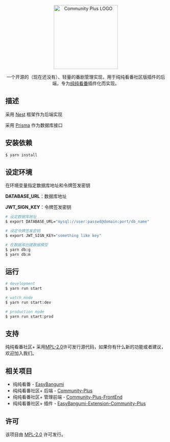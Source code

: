 <p align="center">
  <a href="https://github.com/easybangumiorg/Community-Plus" target="blank"><img src="https://easybangumi.org/icons/FAVICON-RAW.png" width="200" alt="Community Plus LOGO" /></a>
</p>

<p align="center">一个开源的（现在还没有）、轻量的番剧管理实现，用于纯纯看番社区版插件的后端，专为<a href="https://github.com/easybangumiorg/EasyBangumi" target="blank">纯纯看番</a>插件化而实现。</p>

## 描述

采用 [Nest](https://nestjs.com/) 框架作为后端实现

采用 [Prisma](https://www.prisma.io/) 作为数据库接口

## 安装依赖

```bash
$ yarn install
```

## 设定环境

在环境变量指定数据库地址和令牌签发密钥

**DATABASE_URL**：数据库地址

**JWT_SIGN_KEY**：令牌签发密钥

```bash
# 设定数据库地址
$ export DATABASE_URL="mysql://user:passwd@domain:port/db_name"

# 设定令牌签发密钥
$ export JWT_SIGN_KEY="something like key"

# 在数据库创建数据模型
$ yarn db:g
$ yarn db:m
```

## 运行

```bash
# development
$ yarn run start

# watch mode
$ yarn run start:dev

# production mode
$ yarn run start:prod
```

## 支持

纯纯看番社区+ 采用[MPL-2.0](LICENSE)许可发行源代码，如果你有什么新的功能或者建议，欢迎加入我们。

## 相关项目

- 纯纯看番 - [EasyBangumi](https://github.com/easybangumiorg/EasyBangumi)
- 纯纯看番社区+ 后端 - [Community-Plus](https://github.com/easybangumiorg/Community-Plus/)
- 纯纯看番社区+ 管理前端 - [Community-Plus-FrontEnd](https://github.com/easybangumiorg/Community-Plus-FrontEnd)
- 纯纯看番社区+ 插件 - [EasyBangumi-Extension-Community-Plus](https://github.com/easybangumiorg/EasyBangumi-Extension-Community-Plus)

## 许可

该项目由 [MPL-2.0](LICENSE) 许可发行。
